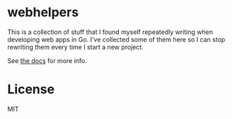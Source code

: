 # webhelpers

This is a collection of stuff that I found myself repeatedly writing when
developing web apps in Go.  I've collected some of them here so I can stop
rewriting them every time I start a new project.

See [the docs](http://godoc.org/github.com/andrew-d/webhelpers) for more info.

# License

MIT
